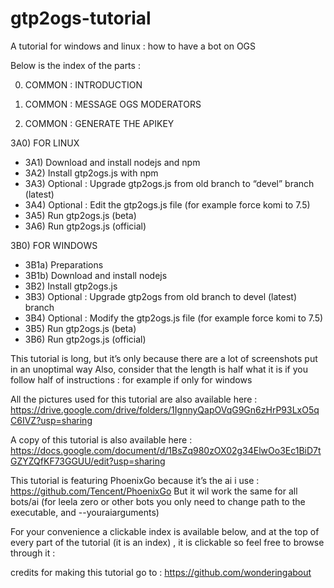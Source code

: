 # gtp2ogs-tutorial
A tutorial for windows and linux : how to have a bot on OGS


Below is the index of the parts : 


0) COMMON : INTRODUCTION

1) COMMON : MESSAGE OGS MODERATORS

2) COMMON : GENERATE THE APIKEY

3A0) FOR LINUX
  - 3A1) Download and install nodejs and npm
  - 3A2) Install gtp2ogs.js with npm
  - 3A3) Optional : Upgrade gtp2ogs.js from old branch to “devel” branch (latest)
  - 3A4) Optional : Edit the gtp2ogs.js file (for example force komi to 7.5)
  - 3A5) Run gtp2ogs.js (beta)
  - 3A6) Run gtp2ogs.js (official)


3B0) FOR WINDOWS

  - 3B1a) Preparations 
  - 3B1b) Download and install nodejs
  - 3B2) Install gtp2ogs.js
  - 3B3) Optional : Upgrade gtp2ogs from old branch to devel (latest) branch
  - 3B4) Optional : Modify the gtp2ogs.js file (for example force komi to 7.5)
  - 3B5) Run gtp2ogs.js (beta)
  - 3B6) Run gtp2ogs.js (official)



This tutorial is long, but it’s only because there are a lot of screenshots put in an unoptimal way
Also, consider that the length is half what it is if you follow half of instructions : for example if only for windows

All the pictures used for this tutorial are also available here : https://drive.google.com/drive/folders/1IgnnyQapOVqG9Gn6zHrP93LxO5qC6IVZ?usp=sharing 

A copy of this tutorial is also available here :
https://docs.google.com/document/d/1BsZq980zOX02g34ElwOo3Ec1BiD7tGZYZQfKF73GGUU/edit?usp=sharing 

This tutorial is featuring PhoenixGo because it’s the ai i use : https://github.com/Tencent/PhoenixGo 
But it wil work the same for all bots/ai
(for leela zero or other bots you only need to change path to the executable, and --youraiarguments)

For your convenience a clickable index is available below, and at the top of every part of the tutorial (it is an index) , it is clickable so feel free to browse through it : 

credits for making this tutorial go to : https://github.com/wonderingabout






